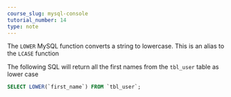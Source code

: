 ```yaml
---
course_slug: mysql-console
tutorial_number: 14
type: note
---
```


The `LOWER` MySQL function converts a string to lowercase. This is an alias to the `LCASE` function

The following SQL will return all the first names from the `tbl_user` table as lower case

```sql
SELECT LOWER(`first_name`) FROM `tbl_user`;
```
